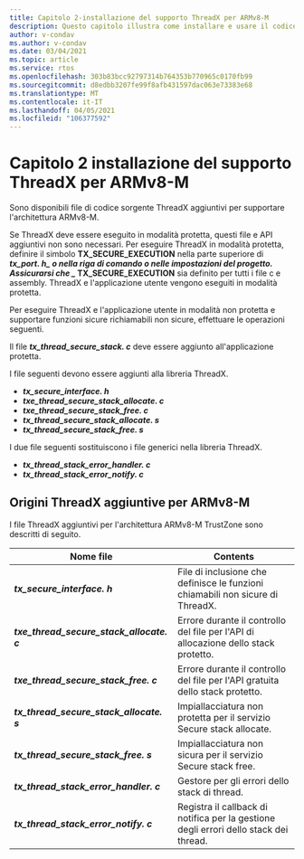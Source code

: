```yaml
---
title: Capitolo 2-installazione del supporto ThreadX per ARMv8-M
description: Questo capitolo illustra come installare e usare il codice sorgente ThreadX per l'architettura ARMv8-M.
author: v-condav
ms.author: v-condav
ms.date: 03/04/2021
ms.topic: article
ms.service: rtos
ms.openlocfilehash: 303b83bcc92797314b764353b770965c0170fb99
ms.sourcegitcommit: d8edbb3207fe99f8afb431597dac063e73383e68
ms.translationtype: MT
ms.contentlocale: it-IT
ms.lasthandoff: 04/05/2021
ms.locfileid: "106377592"
---
```

#  <a name="chapter-2--installing-threadx-support-for-armv8-m"></a>Capitolo 2 installazione del supporto ThreadX per ARMv8-M

Sono disponibili file di codice sorgente ThreadX aggiuntivi per supportare l'architettura ARMv8-M.

Se ThreadX deve essere eseguito in modalità protetta, questi file e API aggiuntivi non sono necessari. Per eseguire ThreadX in modalità protetta, definire il simbolo **TX_SECURE_EXECUTION** nella parte superiore di **_tx_port. h_*_ o nella riga di comando o nelle impostazioni del progetto. Assicurarsi che _* TX_SECURE_EXECUTION** sia definito per tutti i file c e assembly. ThreadX e l'applicazione utente vengono eseguiti in modalità protetta.

Per eseguire ThreadX e l'applicazione utente in modalità non protetta e supportare funzioni sicure richiamabili non sicure, effettuare le operazioni seguenti.

Il file ***tx_thread_secure_stack. c*** deve essere aggiunto all'applicazione protetta.

I file seguenti devono essere aggiunti alla libreria ThreadX.

- ***tx_secure_interface. h***
- ***txe_thread_secure_stack_allocate. c***
- ***txe_thread_secure_stack_free. c***
- ***tx_thread_secure_stack_allocate. s***
- ***tx_thread_secure_stack_free. s***

I due file seguenti sostituiscono i file generici nella libreria ThreadX.

- ***tx_thread_stack_error_handler. c***
- ***tx_thread_stack_error_notify. c***

## <a name="additional-threadx-sources-for-armv8-m"></a>Origini ThreadX aggiuntive per ARMv8-M

I file ThreadX aggiuntivi per l'architettura ARMv8-M TrustZone sono descritti di seguito.

  | **Nome file**                            | **Contents**                                                        |
  |------------------------------------------|---------------------------------------------------------------------|
  | ***tx_secure_interface. h***              | File di inclusione che definisce le funzioni chiamabili non sicure di ThreadX. |
  | ***txe_thread_secure_stack_allocate. c*** |  Errore durante il controllo del file per l'API di allocazione dello stack protetto. |
  | ***txe_thread_secure_stack_free. c***     |  Errore durante il controllo del file per l'API gratuita dello stack protetto. |
  | ***tx_thread_secure_stack_allocate. s***  |  Impiallacciatura non protetta per il servizio Secure stack allocate. |
  | ***tx_thread_secure_stack_free. s***      |  Impiallacciatura non sicura per il servizio Secure stack free. |
  | ***tx_thread_stack_error_handler. c***    |  Gestore per gli errori dello stack di thread. |
  | ***tx_thread_stack_error_notify. c***     |  Registra il callback di notifica per la gestione degli errori dello stack dei thread. |
